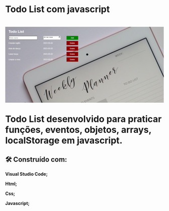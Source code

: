 <h1>Todo List com javascript<h1>

<img src="img/img-todolist.png">

<p>Todo List desenvolvido para praticar funções, eventos, objetos, arrays, localStorage em javascript.</p>

<h2>🛠️ Construído com:</h2>

<p><strong>Visual Studio Code;</strong></p>
<p><strong>Html;</strong></p>
<p><strong>Css;</strong></p>
<p><strong>Javascript;</strong></p>
